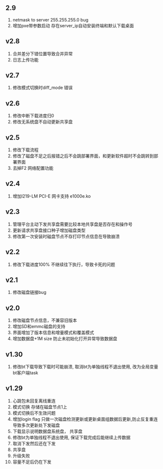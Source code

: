 ## 2.9
1. netmask to server 255.255.255.0 bug
2. 增加pxe带参数启动 存在server_ip自动安装终端和默认下载桌面

## v2.8
1. 合并差分下错位置导致合并异常
2. 日志上传功能

## v2.7
1. 修改模式切换时diff_mode 错误

## v2.6
1. 修改中断下载进度归0
2. 修改无系统盘不自动更新共享盘

## v2.5
1. 修改下载流程
2. 修改了磁盘不足之后报错之后不会跳部署界面，和更新软件超时不会跳转到部署界面
3. 去掉F2 网络配置功能

## v2.4
1. 增加I219-LM PCI-E 网卡支持 e1000e.ko

## v2.3
1. 管理平台主动下发共享盘需要比较本地共享盘是否存在和操作号
2. 更新请求共享盘接口种子增加磁盘类型
3. 修改第一次安装时磁盘节点不存打印节点信息在导致崩溃

## v2.2
1. 修改下载进度100% 不继续往下执行，导致卡死的问题

## v2.1
1. 修改磁盘链接bug

## v2.0
1. 修改磁盘节点信息，不兼容旧版本
2. 增加SD和emmc磁盘的支持
3. 界面增加了版本信息和增量模式和覆盖模式
4. 增加数据盘+1M size 防止未初始化打开异常导致数据盘

## v1.30
1. 修改bt下载导致下载时可能崩溃, 取消bt为单独线程不退出使用, 改为全局变量bt客户端task 

## v1.29 
1. 心跳包未回复离线重连
2. 模式切换 存储在磁盘节点1上 
3. 模式切换后不生效问题
4. 增加login flag 只做一次磁盘检测更新或更新桌面组数据后更新,防止反复重连导致多次更新处下发磁盘
5. 下载显示说明数据盘系统盘， 共享盘   
6. 修改bt为单独线程不退出使用, 保证下载完成后能继续上传数据
7. 取消下发然后还在下发
8. 共享盘 
9. 升级失败
10. 容量不足后仍在下发

